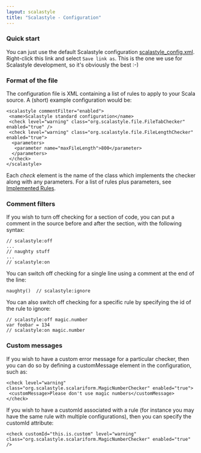 ```yaml
---
layout: scalastyle
title: "Scalastyle - Configuration"
---
```


### Quick start

You can just use the default Scalastyle configuration [scalastyle_config.xml](scalastyle_config.xml). Right-click this link and select `Save link as`.
This is the one we use for Scalastyle development, so it's obviously the best :-)

### Format of the file

The configuration file is XML containing a list of rules to apply to your Scala source. A (short) example configuration would be:

	<scalastyle commentFilter="enabled">
	 <name>Scalastyle standard configuration</name>
	 <check level="warning" class="org.scalastyle.file.FileTabChecker" enabled="true" />
	 <check level="warning" class="org.scalastyle.file.FileLengthChecker" enabled="true">
	  <parameters>
	   <parameter name="maxFileLength">800</parameter>
	  </parameters>
	 </check>
	</scalastyle>

Each *check* element is the name of the class which implements the checker along with any parameters. For a list of rules plus parameters, see [Implemented Rules](rules-0.4.0.html).

### Comment filters

If you wish to turn off checking for a section of code, you can put a comment in the source before and after the section, with the following syntax:

    // scalastyle:off
	...
	// naughty stuff
	...
    // scalastyle:on

You can switch off checking for a single line using a comment at the end of the line:

    naughty()  // scalastyle:ignore

You can also switch off checking for a specific rule by specifying the id of the rule to ignore:

    // scalastyle:off magic.number
    var foobar = 134
    // scalastyle:on magic.number

### Custom messages

If you wish to have a custom error message for a particular checker, then you can do so by defining a customMessage element in the configuration, such as:

    <check level="warning" class="org.scalastyle.scalariform.MagicNumberChecker" enabled="true">
     <customMessage>Please don't use magic numbers</customMessage>
    </check>

If you wish to have a customId associated with a rule (for instance you may have the same rule with multiple configurations), then you can specify the customId attribute:

    <check customId="this.is.custom" level="warning" class="org.scalastyle.scalariform.MagicNumberChecker" enabled="true" />
